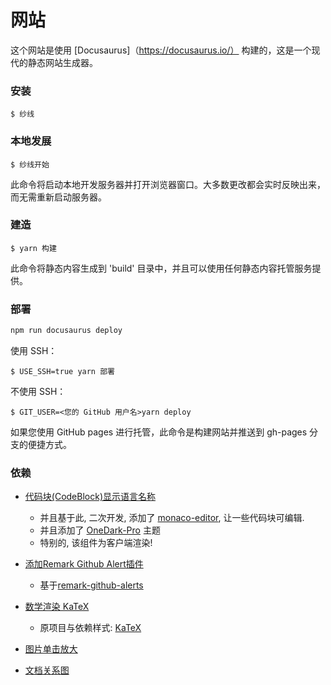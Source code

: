 # 网站

这个网站是使用 [Docusaurus]（https://docusaurus.io/） 构建的，这是一个现代的静态网站生成器。

### 安装

```
$ 纱线
```

### 本地发展

```
$ 纱线开始
```

此命令将启动本地开发服务器并打开浏览器窗口。大多数更改都会实时反映出来，而无需重新启动服务器。

### 建造

```
$ yarn 构建
```

此命令将静态内容生成到 'build' 目录中，并且可以使用任何静态内容托管服务提供。

### 部署

```sh
npm run docusaurus deploy
```

使用 SSH：

```
$ USE_SSH=true yarn 部署
```

不使用 SSH：

```
$ GIT_USER=<您的 GitHub 用户名>yarn deploy
```

如果您使用 GitHub pages 进行托管，此命令是构建网站并推送到 gh-pages 分支的便捷方式。

### 依赖

- [代码块(CodeBlock)显示语言名称](https://jdocs.wiki/docusaurus-site/site-creation-guide/code-block-show-language-name)
    - 并且基于此, 二次开发, 添加了 [monaco-editor](https://github.com/microsoft/monaco-editor), 让一些代码块可编辑.
    - 并且添加了 [OneDark-Pro](https://github.com/Binaryify/OneDark-Pro) 主题
    - 特别的, 该组件为客户端渲染!

- [添加Remark Github Alert插件](https://jdocs.wiki/docusaurus-site/plugins/plugins-remarkjs-github-alerts)
    - 基于[remark-github-alerts](https://github.com/hyoban/remark-github-alerts)

- [数学渲染 KaTeX](https://docusaurus.nodejs.cn/docs/markdown-features/math-equations)
    - 原项目与依赖样式: [KaTeX](https://github.com/KaTeX/KaTeX)

- [图片单击放大](https://github.com/flexanalytics/plugin-image-zoom)

- [文档关系图](https://github.com/Arsero/docusaurus-graph)
